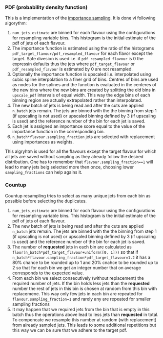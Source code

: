 ### PDF (probability density function)

This is a implementation of the [importance sampling](https://en.wikipedia.org/wiki/Importance_sampling). 
It is done vi following algorythm:

1. `num_jets_estimate` are binned for each flavour using the configurations for resampling variable bins. This histogram is the initial estimate of the pdf of jets of each flavour.
2. The importance function is estimated using the ratio of the histograms `pdf_target_flavour/pdf_resampled_flavour` for each flavor except the target. Safe divesion is used i.e. if `pdf_resampled_flavour` is 0 the expressin defaults thus the jets where `pdf_target_flavour` or `pdf_resampled_flavour` is estimated by 0 are not resampled. 
3. Optionally the importance function is upscaled i.e. interpolated using cubic spline interpolation to a finer grid of bins. Centres of bins are used as nodes for the splines and the function is evaluated in the centeres of the new bins where the new bins are created by splitting the old bins in `upscale_pdf` intervals of equal width. This way the edge bins of each binning region are actually extrapolated rather than interpolated.
4. The new batch of jets is being read and after the cuts are applied `n_batch` jets remain. The jets are binned with the the binning from step 1 (if upscaling is not used) or upscaled binning defined by 3 (if upscaling is used) and the reference number of the bin for each jet is saved.
5. Each jet is assigned an importance score equal to the value of the importance function in the corresponding bin.
6. `n_batch*flavour.sampling_fraction` jets are selected with replacement using importances as weights.

This algryhtm is used for all the flavours except the target flavour for which all jets are saved without sampling as they already follow the desired distribution. One has to remember that `flavour.sampling_fraction==1` will lead to many jets beig selected more then once, choosing lower `sampling_fractions` can help agains it.

### Countup

Countup resampling tries to select as many unique jets from each bin as possible before selecting the duplicates.

1. `num_jets_estimate` are binned for each flavour using the configurations for resampling variable bins. This histogram is the initial estimate of the pdf of jets of each flavour.
2. The new batch of jets is being read and after the cuts are applied `n_batch` jets remain. The jets are binned with the the binning from step 1 (if upscaling is not used) or upscaled binning defined by 3 (if upscaling is used) and the reference number of the bin for each jet is saved.
3. The number of **requested** jets in each bin are calculated as `floor(n_batch*pdf_target_flavour+uniform([0, 1]))` so that if `n_batch*flavour.sampling_fraction*pdf_target_flavour=1.2` it has a 80% chance to be rounded up to 1 and 20% cnahce to be rounded up to 2 so that for each bin we get an integer number that on average corresponds to the expected value. 
4. From each bin we select consecutively (without replacement) the required number of jets. If the bin holds less jets than the **requested** number the rest of jets in this bin is chosen at random from this bin with replacemene. This way only few jets in each bin are repeated for `flavour.sampling_fraction=1` and rarely any are repeated for smaller sampling fractions
5. It may happen that we required jets from the bin that is empty in this batch thus the operations above lead to less jets than **requested** in total. To compencate we resample this number at random (with replacement) from already sampled jets. This leads to some additional repetitions but this way we can be sure that we adhere to the target pdf.


